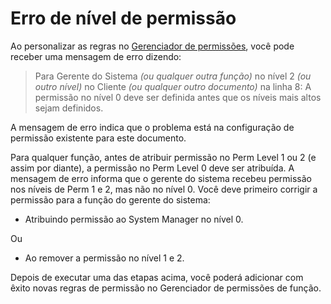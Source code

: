 # Erro de nível de permissão


Ao personalizar as regras no [Gerenciador de permissões](/docs/v13/user/manual/en/setting-up/users-and-permissions/role-based-permissions), você pode receber uma mensagem de erro dizendo:



>
> Para Gerente do Sistema *(ou qualquer outra função)* no nível 2 *(ou outro nível)* no Cliente *(ou qualquer outro documento)* na linha 8: A permissão no nível 0 deve ser definida antes que os níveis mais altos sejam definidos.
>
>
>


A mensagem de erro indica que o problema está na configuração de permissão existente para este documento.


Para qualquer função, antes de atribuir permissão no Perm Level 1 ou 2 (e assim por diante), a permissão no Perm Level 0 deve ser atribuída. A mensagem de erro informa que o gerente do sistema recebeu permissão nos níveis de Perm 1 e 2, mas não no nível 0. Você deve primeiro corrigir a permissão para a função do gerente do sistema:


* Atribuindo permissão ao System Manager no nível 0.


Ou
* Ao remover a permissão no nível 1 e 2.


Depois de executar uma das etapas acima, você poderá adicionar com êxito novas regras de permissão no Gerenciador de permissões de função.